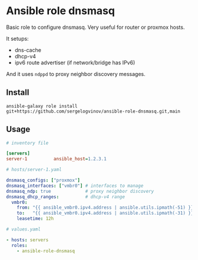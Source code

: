# Ansible role dnsmasq

Basic role to configure dnsmasq.
Very useful for router or proxmox hosts.

It setups:
* dns-cache
* dhcp-v4
* ipv6 route advertiser (if network/bridge has IPv6)

And it uses `ndppd` to proxy neighbor discovery messages.

## Install

```shell
ansible-galaxy role install git+https://github.com/sergelogvinov/ansible-role-dnsmasq.git,main
```

## Usage

```ini
# inventory file

[servers]
server-1          ansible_host=1.2.3.1
```


```yaml
# hosts/server-1.yaml

dnsmasq_configs: ["proxmox"]
dnsmasq_interfaces: ["vmbr0"] # interfaces to manage
dnsmasq_ndp: true             # proxy neighbor discovery
dnsmasq_dhcp_ranges:          # dhcp-v4 range
  vmbr0:
    from: "{{ ansible_vmbr0.ipv4.address | ansible.utils.ipmath(-51) }}"
    to:   "{{ ansible_vmbr0.ipv4.address | ansible.utils.ipmath(-31) }}"
    leasetime: 12h
```

```yaml
# values.yaml

- hosts: servers
  roles:
    - ansible-role-dnsmasq
```
